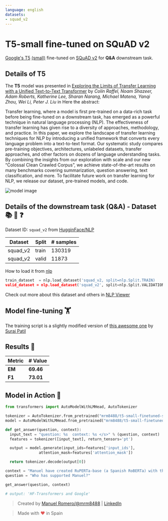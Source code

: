 ```yaml
---
language: english
datasets:
- squad_v2
---
```


# T5-small fine-tuned on SQuAD v2

[Google's T5](https://ai.googleblog.com/2020/02/exploring-transfer-learning-with-t5.html) [(small)](https://huggingface.co/t5-small) fine-tuned on [SQuAD v2](https://rajpurkar.github.io/SQuAD-explorer/) for **Q&A** downstream task.

## Details of T5

The **T5** model was presented in [Exploring the Limits of Transfer Learning with a Unified Text-to-Text Transformer](https://arxiv.org/pdf/1910.10683.pdf) by *Colin Raffel, Noam Shazeer, Adam Roberts, Katherine Lee, Sharan Narang, Michael Matena, Yanqi Zhou, Wei Li, Peter J. Liu* in Here the abstract:

Transfer learning, where a model is first pre-trained on a data-rich task before being fine-tuned on a downstream task, has emerged as a powerful technique in natural language processing (NLP). The effectiveness of transfer learning has given rise to a diversity of approaches, methodology, and practice. In this paper, we explore the landscape of transfer learning techniques for NLP by introducing a unified framework that converts every language problem into a text-to-text format. Our systematic study compares pre-training objectives, architectures, unlabeled datasets, transfer approaches, and other factors on dozens of language understanding tasks. By combining the insights from our exploration with scale and our new “Colossal Clean Crawled Corpus”, we achieve state-of-the-art results on many benchmarks covering summarization, question answering, text classification, and more. To facilitate future work on transfer learning for NLP, we release our dataset, pre-trained models, and code.

![model image](https://i.imgur.com/jVFMMWR.png)


## Details of the downstream task (Q&A) - Dataset 📚 🧐 ❓

Dataset ID: ```squad_v2``` from  [HugginFace/NLP](https://github.com/huggingface/nlp)

| Dataset  | Split | # samples |
| -------- | ----- | --------- |
| squad_v2 | train | 130319    |
| squad_v2 | valid  | 11873    |

How to load it from [nlp](https://github.com/huggingface/nlp)

```python
train_dataset  = nlp.load_dataset('squad_v2, split=nlp.Split.TRAIN)
valid_dataset = nlp.load_dataset('squad_v2', split=nlp.Split.VALIDATION)
```
Check out more about this dataset and others in [NLP Viewer](https://huggingface.co/nlp/viewer/)


## Model fine-tuning 🏋️‍

The training script is a slightly modified version of [this  awesome one](https://colab.research.google.com/github/patil-suraj/exploring-T5/blob/master/T5_on_TPU.ipynb) by [Suraj Patil](https://twitter.com/psuraj28)

## Results 📝

| Metric | # Value   |
| ------ | --------- |
| **EM** | **69.46** |
| **F1** | **73.01** |



## Model in Action 🚀

```python
from transformers import AutoModelWithLMHead, AutoTokenizer

tokenizer = AutoTokenizer.from_pretrained("mrm8488/t5-small-finetuned-squadv2")
model = AutoModelWithLMHead.from_pretrained("mrm8488/t5-small-finetuned-squadv2")

def get_answer(question, context):
  input_text = "question: %s  context: %s </s>" % (question, context)
  features = tokenizer([input_text], return_tensors='pt')

  output = model.generate(input_ids=features['input_ids'], 
               attention_mask=features['attention_mask'])

  return tokenizer.decode(output[0])

context = "Manuel have created RuPERTa-base (a Spanish RoBERTa) with the support of HF-Transformers and Google"
question = "Who has supported Manuel?"

get_answer(question, context)

# output: 'HF-Transformers and Google'
```

> Created by [Manuel Romero/@mrm8488](https://twitter.com/mrm8488) | [LinkedIn](https://www.linkedin.com/in/manuel-romero-cs/)

> Made with <span style="color: #e25555;">&hearts;</span> in Spain
